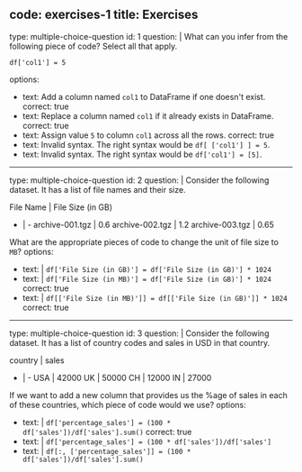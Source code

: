 code: exercises-1
title: Exercises
---

type: multiple-choice-question
id: 1
question: |
  What can you infer from the following piece of code? Select all that apply.

  ```
  df['col1'] = 5
  ```
options:
  - text: Add a column named `col1` to DataFrame if one doesn't exist.
    correct: true
  - text: Replace a column named `col1` if it already exists in DataFrame.
    correct: true
  - text: Assign value `5` to column `col1` across all the rows.
    correct: true
  - text: Invalid syntax. The right syntax would be `df[ ['col1'] ] = 5`.
  - text: Invalid syntax. The right syntax would be `df['col1'] = [5]`.

---
type: multiple-choice-question
id: 2
question: |
  Consider the following dataset. It has a list of file names and their size.

  File Name | File Size (in GB)
  - | -
  archive-001.tgz | 0.6
  archive-002.tgz | 1.2
  archive-003.tgz | 0.65

  What are the appropriate pieces of code to change the unit of file size to `MB`?
options:
  - text: |
      `df['File Size (in GB)'] = df['File Size (in GB)'] * 1024`
  - text: |
      `df['File Size (in MB)'] = df['File Size (in GB)'] * 1024`
    correct: true
  - text: |
      `df[['File Size (in MB)']] = df[['File Size (in GB)']] * 1024`
    correct: true

---
type: multiple-choice-question
id: 3
question: |
  Consider the following dataset. It has a list of country codes and sales in USD in that country.

  country | sales
  - | -
  USA | 42000
  UK | 50000
  CH | 12000
  IN | 27000

  If we want to add a new column that provides us the %age of sales in each of these countries, which piece of code would we use?
options:
  - text: |
      `df['percentage_sales'] = (100 * df['sales'])/df['sales'].sum()`
    correct: true
  - text: |
      `df['percentage_sales'] = (100 * df['sales'])/df['sales']`
  - text: |
      `df[:, ['percentage_sales']] = (100 * df['sales'])/df['sales'].sum()`
